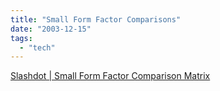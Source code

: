 ```yaml
---
title: "Small Form Factor Comparisons"
date: "2003-12-15"
tags: 
  - "tech"
---
```


[Slashdot | Small Form Factor Comparison Matrix](http://slashdot.org/article.pl?sid=03/12/14/180246 "Slashdot | Small Form Factor Comparison Matrix")

